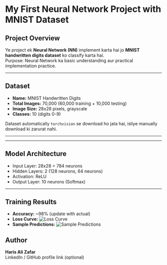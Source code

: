 # My First Neural Network Project with MNIST Dataset

## Project Overview
Ye project ek **Neural Network (NN)** implement karta hai jo **MNIST handwritten digits dataset** ko classify karta hai.  
Purpose: Neural Network ka basic understanding aur practical implementation practice.

---

## Dataset
- **Name:** MNIST Handwritten Digits  
- **Total Images:** 70,000 (60,000 training + 10,000 testing)  
- **Image Size:** 28x28 pixels, grayscale  
- **Classes:** 10 (digits 0-9)  

Dataset automatically `torchvision` se download ho jata hai, isliye manually download ki zarurat nahi.

---

---

## Model Architecture
- Input Layer: 28x28 = 784 neurons  
- Hidden Layers: 2 (128 neurons, 64 neurons)  
- Activation: ReLU  
- Output Layer: 10 neurons (Softmax)  

---

## Training Results
- **Accuracy:** ~98% (update with actual)  
- **Loss Curve:** ![Loss Curve](screenshots/loss_curve.png)  
- **Sample Predictions:** ![Sample Predictions](screenshots/sample_predictions.png)

## Author
**Haris Ali Zafar**  
LinkedIn / GitHub profile link (optional)
